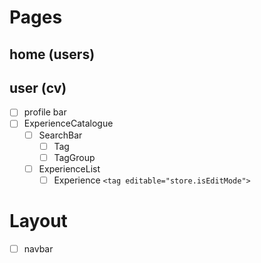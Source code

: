 # Pages
## home (users)
## user (cv)
- [ ] profile bar
- [ ] ExperienceCatalogue
  - [ ] SearchBar
    - [ ] Tag
    - [ ] TagGroup
  - [ ] ExperienceList
    - [ ] Experience
`<tag editable="store.isEditMode">`
# Layout
- [ ] navbar
